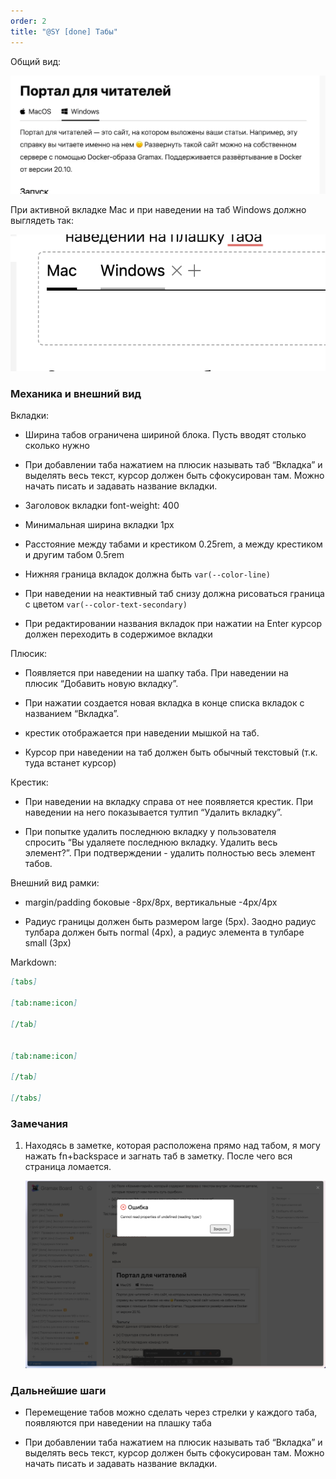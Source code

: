 ```yaml
---
order: 2
title: "@SY [done] Табы"
---
```


Общий вид:

![](./tabs_0.png)

При активной вкладке Mac и при наведении на таб Windows должно выглядеть так:

![](./tabs_2.png)

### Механика и внешний вид

Вкладки:

-  Ширина табов ограничена шириной блока. Пусть вводят столько сколько нужно

-  При добавлении таба нажатием на плюсик называть таб “Вкладка” и выделять весь текст, курсор должен быть сфокусирован там. Можно начать писать и задавать название вкладки.

-  Заголовок вкладки font-weight: 400

-  Минимальная ширина вкладки 1px

-  Расстояние между табами и крестиком 0.25rem, а между крестиком и другим табом 0.5rem

-  Нижняя граница вкладок должна быть `var(--color-line)`

-  При наведении на неактивный таб снизу должна рисоваться граница с цветом `var(--color-text-secondary)`

-  При редактировании названия вкладок при нажатии на Enter курсор должен переходить в содержимое вкладки

Плюсик:

-  Появляется при наведении на шапку таба. При наведении на плюсик “Добавить новую вкладку”.

-  При нажатии создается новая вкладка в конце списка вкладок с названием “Вкладка”.

-  крестик отображается при наведении мышкой на таб.

-  Курсор при наведении на таб должен быть обычный текстовый (т.к. туда встанет курсор)

Крестик:

-  При наведении на вкладку справа от нее появляется крестик. При наведении на него показывается тултип “Удалить вкладку”.

-  При попытке удалить последнюю вкладку у пользователя спросить “Вы удаляете последнюю вкладку. Удалить весь элемент?”. При подтверждении - удалить полностью весь элемент табов.

Внешний вид рамки:

-  margin/padding боковые -8px/8px, вертикальные -4px/4px

-  Радиус границы должен быть размером large (5px). Заодно радиус тулбара должен быть normal (4px), а радиус элемента в тулбаре small (3px)

Markdown:

```md
[tabs]

[tab:name:icon]

[/tab]


[tab:name:icon]

[/tab]

[/tabs]
```

### Замечания

1. Находясь в заметке, которая расположена прямо над табом, я могу нажать fn+backspace и загнать таб в заметку. После чего вся страница ломается.

   ![](./tabs_4.png)

### Дальнейшие шаги

-  Перемещение табов можно сделать через стрелки у каждого таба, появляются при наведении на плашку таба

-  При добавлении таба нажатием на плюсик называть таб “Вкладка” и выделять весь текст, курсор должен быть сфокусирован там. Можно начать писать и задавать название вкладки.